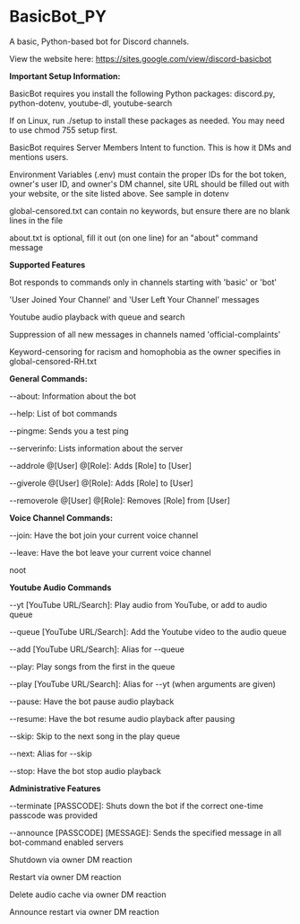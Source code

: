 # BasicBot_PY
A basic, Python-based bot for Discord channels.

View the website here: https://sites.google.com/view/discord-basicbot

**Important Setup Information:**

BasicBot requires you install the following Python packages: discord.py, python-dotenv, youtube-dl, youtube-search

If on Linux, run ./setup to install these packages as needed. You may need to use chmod 755 setup first.

BasicBot requires Server Members Intent to function. This is how it DMs and mentions users.

Environment Variables (.env) must contain the proper IDs for the bot token, owner's user ID, and owner's DM channel, site URL should be filled out with your website, or the site listed above. See sample in dotenv

global-censored.txt can contain no keywords, but ensure there are no blank lines in the file

about.txt is optional, fill it out (on one line) for an "about" command message

**Supported Features**

Bot responds to commands only in channels starting with 'basic' or 'bot'

'User Joined Your Channel' and 'User Left Your Channel' messages

Youtube audio playback with queue and search

Suppression of all new messages in channels named 'official-complaints'

Keyword-censoring for racism and homophobia as the owner specifies in global-censored-RH.txt

**General Commands:**

--about: Information about the bot

--help: List of bot commands

--pingme: Sends you a test ping

--serverinfo: Lists information about the server

--addrole @[User] @[Role]: Adds [Role] to [User]

--giverole @[User] @[Role]: Adds [Role] to [User]

--removerole @[User] @[Role]: Removes [Role] from [User]

**Voice Channel Commands:**

--join: Have the bot join your current voice channel

--leave: Have the bot leave your current voice channel

noot

**Youtube Audio Commands**

--yt [YouTube URL/Search]: Play audio from YouTube, or add to audio queue
    
--queue [YouTube URL/Search]: Add the Youtube video to the audio queue

--add [YouTube URL/Search]: Alias for --queue
    
--play: Play songs from the first in the queue

--play [YouTube URL/Search]: Alias for --yt (when arguments are given)
    
--pause: Have the bot pause audio playback
    
--resume: Have the bot resume audio playback after pausing
    
--skip: Skip to the next song in the play queue

--next: Alias for --skip
    
--stop: Have the bot stop audio playback

**Administrative Features**

--terminate [PASSCODE]: Shuts down the bot if the correct one-time passcode was provided

--announce [PASSCODE] [MESSAGE]: Sends the specified message in all bot-command enabled servers

Shutdown via owner DM reaction

Restart via owner DM reaction

Delete audio cache via owner DM reaction

Announce restart via owner DM reaction

